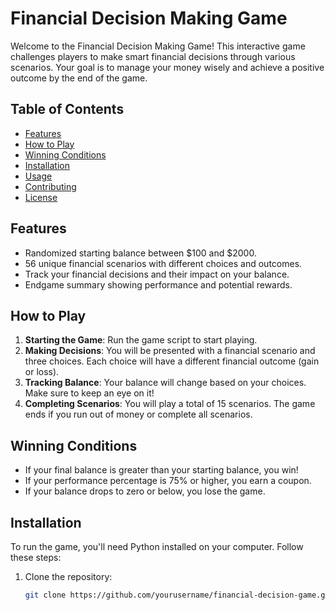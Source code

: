 # Financial Decision Making Game

Welcome to the Financial Decision Making Game! This interactive game challenges players to make smart financial decisions through various scenarios. Your goal is to manage your money wisely and achieve a positive outcome by the end of the game.

## Table of Contents

- [Features](#features)
- [How to Play](#how-to-play)
- [Winning Conditions](#winning-conditions)
- [Installation](#installation)
- [Usage](#usage)
- [Contributing](#contributing)
- [License](#license)

## Features

- Randomized starting balance between $100 and $2000.
- 56 unique financial scenarios with different choices and outcomes.
- Track your financial decisions and their impact on your balance.
- Endgame summary showing performance and potential rewards.

## How to Play

1. **Starting the Game**: Run the game script to start playing.
2. **Making Decisions**: You will be presented with a financial scenario and three choices. Each choice will have a different financial outcome (gain or loss).
3. **Tracking Balance**: Your balance will change based on your choices. Make sure to keep an eye on it!
4. **Completing Scenarios**: You will play a total of 15 scenarios. The game ends if you run out of money or complete all scenarios.

## Winning Conditions

- If your final balance is greater than your starting balance, you win!
- If your performance percentage is 75% or higher, you earn a coupon.
- If your balance drops to zero or below, you lose the game.

## Installation

To run the game, you'll need Python installed on your computer. Follow these steps:

1. Clone the repository:
   ```bash
   git clone https://github.com/yourusername/financial-decision-game.git